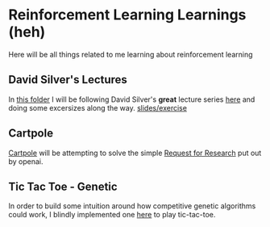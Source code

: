 # Reinforcement Learning Learnings (heh)

Here will be all things related to me learning about reinforcement learning

## David Silver's Lectures

In [this folder](david_silver_rl_lectures/) I will be following David Silver's
**great** lecture series [here](https://www.youtube.com/watch?v=2pWv7GOvuf0) and
doing some excersizes along the way. [slides/exercise](http://www0.cs.ucl.ac.uk/staff/d.silver/web/Teaching.html)

## Cartpole

[Cartpole](cartpole/) will be attempting to solve the simple [Request for Research](https://openai.com/requests-for-research/#cartpole)
put out by openai.

## Tic Tac Toe - Genetic

In order to build some intuition around how competitive genetic algorithms
could work, I blindly implemented one [here](tictactoe-genetic/) to play tic-tac-toe.